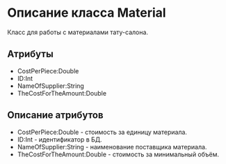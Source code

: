 # Описание класса Material
Класс для работы с материалами тату-салона.

## Атрибуты

* CostPerPiece:Double
* ID:Int
* NameOfSupplier:String
* TheCostForTheAmount:Double

## Описание атрибутов

* CostPerPiece:Double - стоимость за единицу материала.
* ID:Int - идентификатор в БД.
* NameOfSupplier:String - наименование поставщика материала.
* TheCostForTheAmount:Double - стоимость за минимальный объём.